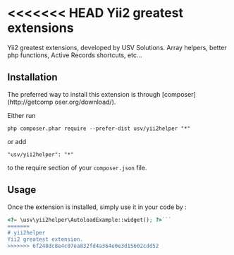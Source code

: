 <<<<<<< HEAD
Yii2 greatest extensions
========================
Yii2 greatest extensions, developed by USV Solutions. Array helpers, better php 
functions, Active Records shortcuts, etc...

Installation
------------

The preferred way to install this extension is through [composer](http://getcomp
oser.org/download/).

Either run

```
php composer.phar require --prefer-dist usv/yii2helper "*"
```

or add

```
"usv/yii2helper": "*"
```

to the require section of your `composer.json` file.


Usage
-----

Once the extension is installed, simply use it in your code by  :

```php
<?= \usv\yii2helper\AutoloadExample::widget(); ?>```
=======
# yii2helper
Yii2 greatest extension.
>>>>>>> 6f248dc8e4c07ea832fd4a364e0e3d15602cdd52

